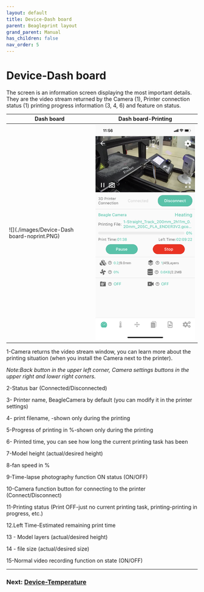 ```yaml
---
layout: default
title: Device-Dash board
parent: Beagleprint layout
grand_parent: Manual
has_children: false
nav_order: 5
---
```


# Device-Dash board

The screen is an information screen displaying the most important details. They are the video stream returned by the Camera (1), Printer connection status (1) printing progress information (3, 4, 6) and feature on status.

|Dash board|Dash board-Printing|
|-|-|
|![](./images/Device-Dash board-noprint.PNG)|![](./images/Device-Printing-Dash.PNG)|

1-Camera returns the video stream window, you can learn more about the printing situation (when you install the Camera next to the printer).

_Note:Back button in the upper left corner, Camera settings buttons in the upper right and lower right corners._

2-Status bar (Connected/Disconnected)

3- Printer name, BeagleCamera by default (you can modify it in the printer settings)

4- print filename, -shown only during the printing

5-Progress of printing in %-shown only during the printing

6- Printed time, you can see how long the current printing task has been

7-Model height (actual/desired height)

8-fan speed in %

9-Time-lapse photography function ON status (ON/OFF)

10-Camera function button for connecting to the printer (Connect/Disconnect)

11-Printing status (Print OFF-just no current printing task, printing-printing in progress, etc.)

12.Left Time-Estimated remaining print time

13 - Model layers (actual/desired height)

14 - file size (actual/desired size)

15-Normal video recording function on state (ON/OFF)


---
### Next: [Device-Temperature](/Beaglecam/docs/Manual/Beagleprint%20Device%20Temperature.md)
